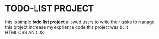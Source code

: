 # TODO-LIST PROJECT
this is simple  **todo list project**  allowed users to write their tasks to manage
this project increase my exprience code
this project was built  
HTML CSS AND JS  